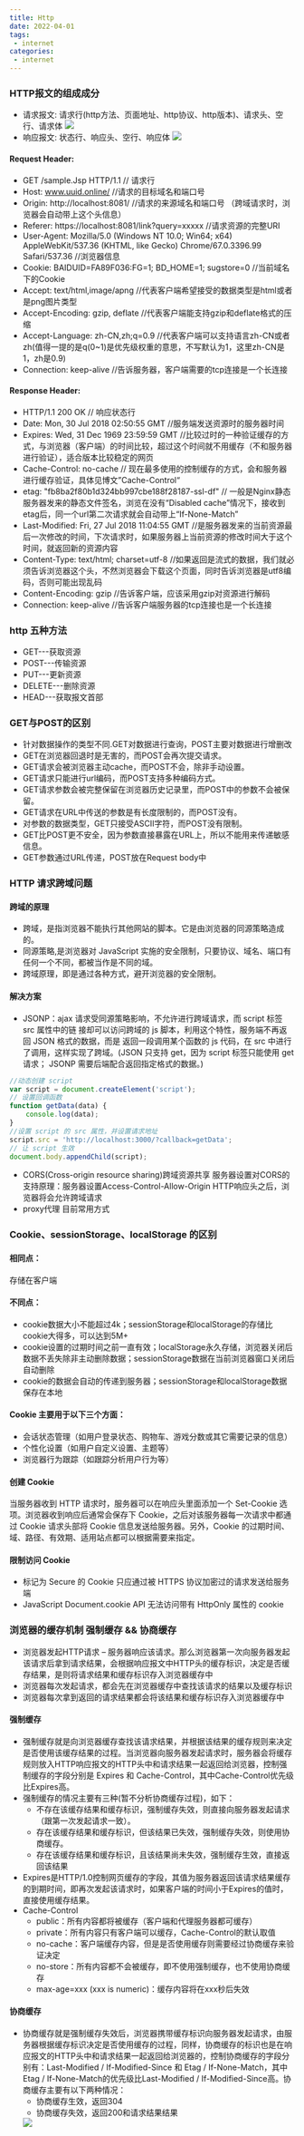 ```yaml
---
title: Http
date: 2022-04-01
tags:
 - internet
categories:
 - internet
---
```


### HTTP报文的组成成分

- 请求报文: 请求行(http方法、页面地址、http协议、http版本)、请求头、空行、请求体
  <img src='./images/img-2.png'/>
- 响应报文: 状态行、响应头、空行、响应体 
  <img src='./images/img-3.png'/>

#### Request Header:

- GET /sample.Jsp HTTP/1.1  // 请求行
- Host:  www.uuid.online/ //请求的目标域名和端口号
- Origin: http://localhost:8081/ //请求的来源域名和端口号 （跨域请求时，浏览器会自动带上这个头信息）
- Referer: https://localhost:8081/link?query=xxxxx //请求资源的完整URI
- User-Agent: Mozilla/5.0 (Windows NT 10.0; Win64; x64) AppleWebKit/537.36 (KHTML, like Gecko) Chrome/67.0.3396.99 Safari/537.36 //浏览器信息
- Cookie:  BAIDUID=FA89F036:FG=1; BD_HOME=1; sugstore=0  //当前域名下的Cookie
- Accept: text/html,image/apng  //代表客户端希望接受的数据类型是html或者是png图片类型
- Accept-Encoding: gzip, deflate  //代表客户端能支持gzip和deflate格式的压缩
- Accept-Language: zh-CN,zh;q=0.9  //代表客户端可以支持语言zh-CN或者zh(值得一提的是q(0~1)是优先级权重的意思，不写默认为1，这里zh-CN是1，zh是0.9)
- Connection: keep-alive  //告诉服务器，客户端需要的tcp连接是一个长连接

#### Response Header:

- HTTP/1.1 200 OK  // 响应状态行
- Date:  Mon, 30 Jul 2018 02:50:55 GMT  //服务端发送资源时的服务器时间
- Expires:  Wed, 31 Dec 1969 23:59:59 GMT //比较过时的一种验证缓存的方式，与浏览器（客户端）的时间比较，超过这个时间就不用缓存（不和服务器进行验证），适合版本比较稳定的网页
- Cache-Control:  no-cache  // 现在最多使用的控制缓存的方式，会和服务器进行缓存验证，具体见博文”Cache-Control“
- etag:  "fb8ba2f80b1d324bb997cbe188f28187-ssl-df"  // 一般是Nginx静态服务器发来的静态文件签名，浏览在没有“Disabled cache”情况下，接收到etag后，同一个url第二次请求就会自动带上“If-None-Match”
- Last-Modified:  Fri, 27 Jul 2018 11:04:55 GMT //是服务器发来的当前资源最后一次修改的时间，下次请求时，如果服务器上当前资源的修改时间大于这个时间，就返回新的资源内容
- Content-Type:  text/html; charset=utf-8  //如果返回是流式的数据，我们就必须告诉浏览器这个头，不然浏览器会下载这个页面，同时告诉浏览器是utf8编码，否则可能出现乱码
- Content-Encoding:  gzip  //告诉客户端，应该采用gzip对资源进行解码
- Connection:  keep-alive  //告诉客户端服务器的tcp连接也是一个长连接

### http 五种方法

- GET---获取资源
- POST---传输资源
- PUT---更新资源
- DELETE---删除资源
- HEAD---获取报文首部

### GET与POST的区别

- 针对数据操作的类型不同.GET对数据进行查询，POST主要对数据进行增删改
- GET在浏览器回退时是无害的，而POST会再次提交请求。
- GET请求会被浏览器主动cache，而POST不会，除非手动设置。
- GET请求只能进行url编码，而POST支持多种编码方式。
- GET请求参数会被完整保留在浏览器历史记录里，而POST中的参数不会被保留。
- GET请求在URL中传送的参数是有长度限制的，而POST没有。
- 对参数的数据类型，GET只接受ASCII字符，而POST没有限制。
- GET比POST更不安全，因为参数直接暴露在URL上，所以不能用来传递敏感信息。
- GET参数通过URL传递，POST放在Request body中

### HTTP 请求跨域问题

#### 跨域的原理

- 跨域，是指浏览器不能执行其他网站的脚本。它是由浏览器的同源策略造成的。
- 同源策略,是浏览器对 JavaScript 实施的安全限制，只要协议、域名、端口有任何一个不同，都被当作是不同的域。
- 跨域原理，即是通过各种方式，避开浏览器的安全限制。

#### 解决方案

- JSONP：ajax 请求受同源策略影响，不允许进行跨域请求，而 script 标签 src 属性中的链 接却可以访问跨域的 js 脚本，利用这个特性，服务端不再返回 JSON 格式的数据，而是 返回一段调用某个函数的 js 代码，在 src 中进行了调用，这样实现了跨域。(JSON 只支持 get，因为 script 标签只能使用 get 请求； JSONP 需要后端配合返回指定格式的数据。)

```js
//动态创建 script
var script = document.createElement('script');
// 设置回调函数
function getData(data) {
    console.log(data);
}
//设置 script 的 src 属性，并设置请求地址
script.src = 'http://localhost:3000/?callback=getData';
// 让 script 生效
document.body.appendChild(script);
```

- CORS(Cross-origin resource sharing)跨域资源共享 服务器设置对CORS的支持原理：服务器设置Access-Control-Allow-Origin HTTP响应头之后，浏览器将会允许跨域请求
- proxy代理 目前常用方式

### Cookie、sessionStorage、localStorage 的区别

#### 相同点：

存储在客户端

#### 不同点：

- cookie数据大小不能超过4k；sessionStorage和localStorage的存储比cookie大得多，可以达到5M+
- cookie设置的过期时间之前一直有效；localStorage永久存储，浏览器关闭后数据不丢失除非主动删除数据；sessionStorage数据在当前浏览器窗口关闭后自动删除
- cookie的数据会自动的传递到服务器；sessionStorage和localStorage数据保存在本地

#### Cookie 主要用于以下三个方面：

- 会话状态管理（如用户登录状态、购物车、游戏分数或其它需要记录的信息）
- 个性化设置（如用户自定义设置、主题等）
- 浏览器行为跟踪（如跟踪分析用户行为等）

#### 创建 Cookie

当服务器收到 HTTP 请求时，服务器可以在响应头里面添加一个 Set-Cookie 选项。浏览器收到响应后通常会保存下 Cookie，之后对该服务器每一次请求中都通过  Cookie 请求头部将 Cookie 信息发送给服务器。另外，Cookie 的过期时间、域、路径、有效期、适用站点都可以根据需要来指定。

#### 限制访问 Cookie

- 标记为 Secure 的 Cookie 只应通过被 HTTPS 协议加密过的请求发送给服务端
- JavaScript Document.cookie API 无法访问带有 HttpOnly 属性的 cookie

### 浏览器的缓存机制 强制缓存 && 协商缓存

- 浏览器发起HTTP请求 – 服务器响应该请求。那么浏览器第一次向服务器发起该请求后拿到请求结果，会根据响应报文中HTTP头的缓存标识，决定是否缓存结果，是则将请求结果和缓存标识存入浏览器缓存中
- 浏览器每次发起请求，都会先在浏览器缓存中查找该请求的结果以及缓存标识
- 浏览器每次拿到返回的请求结果都会将该结果和缓存标识存入浏览器缓存中

#### 强制缓存

- 强制缓存就是向浏览器缓存查找该请求结果，并根据该结果的缓存规则来决定是否使用该缓存结果的过程。当浏览器向服务器发起请求时，服务器会将缓存规则放入HTTP响应报文的HTTP头中和请求结果一起返回给浏览器，控制强制缓存的字段分别是 Expires 和 Cache-Control，其中Cache-Control优先级比Expires高。
- 强制缓存的情况主要有三种(暂不分析协商缓存过程)，如下：
    - 不存在该缓存结果和缓存标识，强制缓存失效，则直接向服务器发起请求（跟第一次发起请求一致）。
    - 存在该缓存结果和缓存标识，但该结果已失效，强制缓存失效，则使用协商缓存。
    - 存在该缓存结果和缓存标识，且该结果尚未失效，强制缓存生效，直接返回该结果
- Expires是HTTP/1.0控制网页缓存的字段，其值为服务器返回该请求结果缓存的到期时间，即再次发起该请求时，如果客户端的时间小于Expires的值时，直接使用缓存结果。
- Cache-Control
    - public：所有内容都将被缓存（客户端和代理服务器都可缓存）
    - private：所有内容只有客户端可以缓存，Cache-Control的默认取值
    - no-cache：客户端缓存内容，但是是否使用缓存则需要经过协商缓存来验证决定
    - no-store：所有内容都不会被缓存，即不使用强制缓存，也不使用协商缓存
    - max-age=xxx (xxx is numeric)：缓存内容将在xxx秒后失效

#### 协商缓存

- 协商缓存就是强制缓存失效后，浏览器携带缓存标识向服务器发起请求，由服务器根据缓存标识决定是否使用缓存的过程，同样，协商缓存的标识也是在响应报文的HTTP头中和请求结果一起返回给浏览器的，控制协商缓存的字段分别有：Last-Modified / If-Modified-Since 和 Etag / If-None-Match，其中Etag / If-None-Match的优先级比Last-Modified / If-Modified-Since高。协商缓存主要有以下两种情况：
    - 协商缓存生效，返回304
    - 协商缓存失效，返回200和请求结果结果
    <img src="./images/img-1.png">
